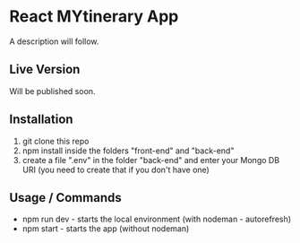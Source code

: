 # React MYtinerary App

A description will follow.

## Live Version

Will be published soon.

## Installation

1. git clone this repo
2. npm install inside the folders "front-end" and "back-end"
3. create a file ".env" in the folder "back-end" and enter your Mongo DB URI (you need to create that if you don't have one)

## Usage / Commands

- npm run dev - starts the local environment (with nodeman - autorefresh)
- npm start - starts the app (without nodeman)
